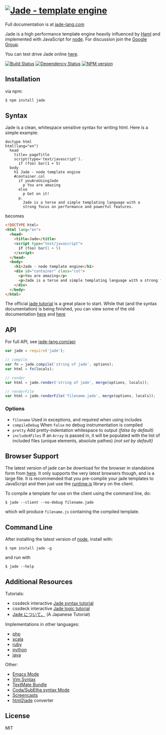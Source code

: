 # [![Jade - template engine ](http://i.imgur.com/5zf2aVt.png)](http://jade-lang.com/)

Full documentation is at [jade-lang.com](http://jade-lang.com/)

 Jade is a high performance template engine heavily influenced by [Haml](http://haml-lang.com)
 and implemented with JavaScript for [node](http://nodejs.org). For discussion join the [Google Group](http://groups.google.com/group/jadejs).

 You can test drive Jade online [here](http://naltatis.github.com/jade-syntax-docs).

 [![Build Status](https://img.shields.io/travis/visionmedia/jade/master.svg)](https://travis-ci.org/visionmedia/jade)
 [![Dependency Status](https://img.shields.io/gemnasium/visionmedia/jade.svg)](https://gemnasium.com/visionmedia/jade)
 [![NPM version](https://img.shields.io/npm/v/jade.svg)](http://badge.fury.io/js/jade)

## Installation

via npm:

```bash
$ npm install jade
```

## Syntax

Jade is a clean, whitespace sensitive syntax for writing html.  Here is a simple example:

```jade
doctype html
html(lang="en")
  head
    title= pageTitle
    script(type='text/javascript').
      if (foo) bar(1 + 5)
  body
    h1 Jade - node template engine
    #container.col
      if youAreUsingJade
        p You are amazing
      else
        p Get on it!
      p.
        Jade is a terse and simple templating language with a
        strong focus on performance and powerful features.
```

becomes


```html
<!DOCTYPE html>
<html lang="en">
  <head>
    <title>Jade</title>
    <script type="text/javascript">
      if (foo) bar(1 + 5)
    </script>
  </head>
  <body>
    <h1>Jade - node template engine</h1>
    <div id="container" class="col">
      <p>You are amazing</p>
      <p>Jade is a terse and simple templating language with a strong focus on performance and powerful features.</p>
    </div>
  </body>
</html>
```

The official [jade tutorial](http://jade-lang.com/tutorial/) is a great place to start.  While that (and the syntax documentation) is being finished, you can view some of the old documentation [here](https://github.com/visionmedia/jade/blob/master/jade.md) and [here](https://github.com/visionmedia/jade/blob/master/jade-language.md)

## API

For full API, see [jade-lang.com/api](http://jade-lang.com/api/)

```js
var jade = require('jade');

// compile
var fn = jade.compile('string of jade', options);
var html = fn(locals);

// render
var html = jade.render('string of jade', merge(options, locals));

// renderFile
var html = jade.renderFile('filename.jade', merge(options, locals));
```

### Options

 - `filename`  Used in exceptions, and required when using includes
 - `compileDebug`  When `false` no debug instrumentation is compiled
 - `pretty`    Add pretty-indentation whitespace to output _(false by default)_
 - `includedFiles`    If an `Array` is passed in, it will be populated with the list of included files (unique elements, absolute pathes) _(not set by default)_

## Browser Support

 The latest version of jade can be download for the browser in standalone form from [here](https://github.com/visionmedia/jade/raw/master/jade.js).  It only supports the very latest browsers though, and is a large file.  It is recommended that you pre-compile your jade templates to JavaScript and then just use the [runtime.js](https://github.com/visionmedia/jade/raw/master/runtime.js) library on the client.

 To compile a template for use on the client using the command line, do:

```console
$ jade --client --no-debug filename.jade
```

which will produce `filename.js` containing the compiled template.

## Command Line

After installing the latest version of [node](http://nodejs.org/), install with:

```console
$ npm install jade -g
```

and run with

```console
$ jade --help
```

## Additional Resources

Tutorials:

  - cssdeck interactive [Jade syntax tutorial](http://cssdeck.com/labs/learning-the-jade-templating-engine-syntax)
  - cssdeck interactive [Jade logic tutorial](http://cssdeck.com/labs/jade-templating-tutorial-codecast-part-2)
  - [Jade について。](https://gist.github.com/japboy/5402844) (A Japanese Tutorial)


Implementations in other languages:

  - [php](http://github.com/everzet/jade.php)
  - [scala](http://scalate.fusesource.org/versions/snapshot/documentation/scaml-reference.html)
  - [ruby](https://github.com/slim-template/slim)
  - [python](https://github.com/SyrusAkbary/pyjade)
  - [java](https://github.com/neuland/jade4j)

Other:

  - [Emacs Mode](https://github.com/brianc/jade-mode)
  - [Vim Syntax](https://github.com/digitaltoad/vim-jade)
  - [TextMate Bundle](http://github.com/miksago/jade-tmbundle)
  - [Coda/SubEtha syntax Mode](https://github.com/aaronmccall/jade.mode)
  - [Screencasts](http://tjholowaychuk.com/post/1004255394/jade-screencast-template-engine-for-nodejs)
  - [html2jade](https://github.com/donpark/html2jade) converter

## License

MIT

